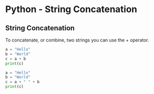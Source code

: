 # Python - String Concatenation

## String Concatenation
To concatenate, or combine, two strings you can use the + operator.

```python
a = "Hello"
b = "World"
c = a + b
print(c)
```

```python
a = "Hello"
b = "World"
c = a + " " + b
print(c)
```
